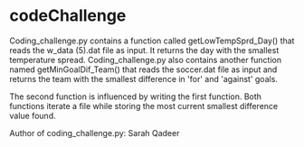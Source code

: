 # codeChallenge

Coding_challenge.py contains a function called getLowTempSprd_Day() that reads the w_data (5).dat file as input. It returns the day with the smallest temperature spread.  Coding_challenge.py also contains another function named getMinGoalDif_Team() that reads the soccer.dat file as input and returns the team with the smallest difference in 'for'
and 'against' goals.

The second function is influenced by writing the first function. Both functions iterate a file while storing the most current smallest difference value found.

Author of coding_challenge.py: Sarah Qadeer
